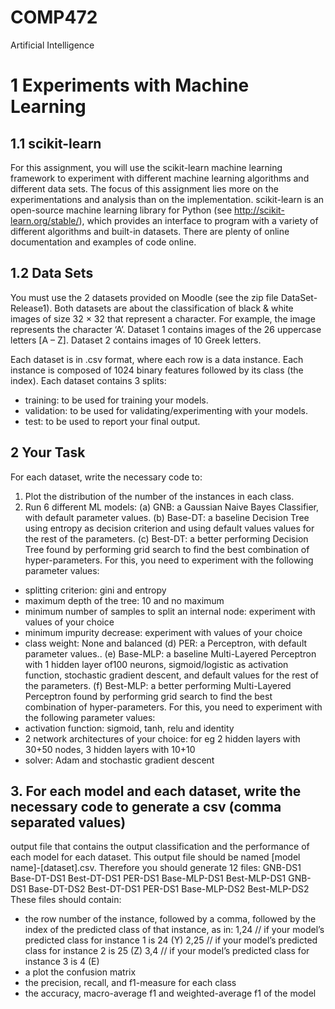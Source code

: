 # COMP472
Artificial Intelligence
# 1 Experiments with Machine Learning
## 1.1 scikit-learn
For this assignment, you will use the scikit-learn machine learning framework to experiment with different machine learning algorithms and different data sets. The focus of this assignment lies more on the experimentations and analysis than on the implementation. scikit-learn is an open-source machine learning library for Python (see http://scikit-learn.org/stable/), which provides an interface to program with a variety of different algorithms and built-in datasets. There are plenty of online documentation and examples of code online.
## 1.2 Data Sets
You must use the 2 datasets provided on Moodle (see the zip file DataSet-Release1). Both datasets are about
the classification of black & white images of size 32 × 32 that represent a character. For example, the image
represents the character ‘A’.
Dataset 1 contains images of the 26 uppercase letters [A – Z].
Dataset 2 contains images of 10 Greek letters.

Each dataset is in .csv format, where each row is a data instance. Each instance is composed of 1024 binary
features followed by its class (the index). Each dataset contains 3 splits:
- training: to be used for training your models.
- validation: to be used for validating/experimenting with your models.
- test: to be used to report your final output.

## 2 Your Task
For each dataset, write the necessary code to:
1. Plot the distribution of the number of the instances in each class.
2. Run 6 different ML models:
(a) GNB: a Gaussian Naive Bayes Classifier, with default parameter values.
(b) Base-DT: a baseline Decision Tree using entropy as decision criterion and using default values values
for the rest of the parameters.
(c) Best-DT: a better performing Decision Tree found by performing grid search to find the best combination of hyper-parameters. For this, you need to experiment with the following parameter values:
- splitting criterion: gini and entropy
- maximum depth of the tree: 10 and no maximum
- minimum number of samples to split an internal node: experiment with values of your choice
- minimum impurity decrease: experiment with values of your choice
- class weight: None and balanced
(d) PER: a Perceptron, with default parameter values..
(e) Base-MLP: a baseline Multi-Layered Perceptron with 1 hidden layer of100 neurons, sigmoid/logistic
as activation function, stochastic gradient descent, and default values for the rest of the parameters.
(f) Best-MLP: a better performing Multi-Layered Perceptron found by performing grid search to find the
best combination of hyper-parameters. For this, you need to experiment with the following parameter
values:
- activation function: sigmoid, tanh, relu and identity
- 2 network architectures of your choice: for eg 2 hidden layers with 30+50 nodes, 3 hidden layers
with 10+10
- solver: Adam and stochastic gradient descent
## 3. For each model and each dataset, write the necessary code to generate a csv (comma separated values)
output file that contains the output classification and the performance of each model for each dataset. This
output file should be named [model name]-[dataset].csv. Therefore you should generate 12 files:
GNB-DS1 Base-DT-DS1 Best-DT-DS1 PER-DS1 Base-MLP-DS1 Best-MLP-DS1
GNB-DS1 Base-DT-DS2 Best-DT-DS1 PER-DS1 Base-MLP-DS2 Best-MLP-DS2
These files should contain:
* the row number of the instance, followed by a comma, followed by the index of the predicted class of
that instance, as in:
1,24 // if your model’s predicted class for instance 1 is 24 (Y)
2,25 // if your model’s predicted class for instance 2 is 25 (Z)
3,4 // if your model’s predicted class for instance 3 is 4 (E)
* a plot the confusion matrix
* the precision, recall, and f1-measure for each class
* the accuracy, macro-average f1 and weighted-average f1 of the model
